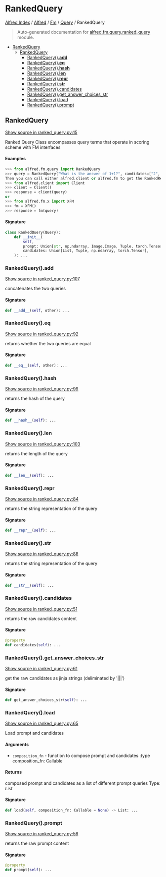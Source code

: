# RankedQuery

[Alfred Index](../../../README.md#alfred-index) / [Alfred](../../index.md#alfred) / [Fm](../index.md#fm) / [Query](./index.md#query) / RankedQuery

> Auto-generated documentation for [alfred.fm.query.ranked_query](../../../../alfred/fm/query/ranked_query.py) module.

- [RankedQuery](#rankedquery)
  - [RankedQuery](#rankedquery-1)
    - [RankedQuery().__add__](#rankedquery()__add__)
    - [RankedQuery().__eq__](#rankedquery()__eq__)
    - [RankedQuery().__hash__](#rankedquery()__hash__)
    - [RankedQuery().__len__](#rankedquery()__len__)
    - [RankedQuery().__repr__](#rankedquery()__repr__)
    - [RankedQuery().__str__](#rankedquery()__str__)
    - [RankedQuery().candidates](#rankedquery()candidates)
    - [RankedQuery().get_answer_choices_str](#rankedquery()get_answer_choices_str)
    - [RankedQuery().load](#rankedquery()load)
    - [RankedQuery().prompt](#rankedquery()prompt)

## RankedQuery

[Show source in ranked_query.py:15](../../../../alfred/fm/query/ranked_query.py#L15)

Ranked Query Class encompasses query terms that operate in
scoring scheme with FM interfaces

#### Examples

```python
>>> from alfred.fm.query import RankedQuery
>>> query = RankedQuery("What is the answer of 1+1?", candidates=["2", "1"])
Then you can call either alfred.client or alfred.fm to get the RankedResponse
>>> from alfred.client import Client
>>> client = Client()
>>> response = client(query)
or
>>> from alfred.fm.x import XFM
>>> fm = XFM()
>>> response = fm(query)
```

#### Signature

```python
class RankedQuery(Query):
    def __init__(
        self,
        prompt: Union[str, np.ndarray, Image.Image, Tuple, torch.Tensor],
        candidates: Union[List, Tuple, np.ndarray, torch.Tensor],
    ): ...
```

### RankedQuery().__add__

[Show source in ranked_query.py:107](../../../../alfred/fm/query/ranked_query.py#L107)

concatenates the two queries

#### Signature

```python
def __add__(self, other): ...
```

### RankedQuery().__eq__

[Show source in ranked_query.py:92](../../../../alfred/fm/query/ranked_query.py#L92)

returns whether the two queries are equal

#### Signature

```python
def __eq__(self, other): ...
```

### RankedQuery().__hash__

[Show source in ranked_query.py:99](../../../../alfred/fm/query/ranked_query.py#L99)

returns the hash of the query

#### Signature

```python
def __hash__(self): ...
```

### RankedQuery().__len__

[Show source in ranked_query.py:103](../../../../alfred/fm/query/ranked_query.py#L103)

returns the length of the query

#### Signature

```python
def __len__(self): ...
```

### RankedQuery().__repr__

[Show source in ranked_query.py:84](../../../../alfred/fm/query/ranked_query.py#L84)

returns the string representation of the query

#### Signature

```python
def __repr__(self): ...
```

### RankedQuery().__str__

[Show source in ranked_query.py:88](../../../../alfred/fm/query/ranked_query.py#L88)

returns the string representation of the query

#### Signature

```python
def __str__(self): ...
```

### RankedQuery().candidates

[Show source in ranked_query.py:51](../../../../alfred/fm/query/ranked_query.py#L51)

returns the raw candidates content

#### Signature

```python
@property
def candidates(self): ...
```

### RankedQuery().get_answer_choices_str

[Show source in ranked_query.py:61](../../../../alfred/fm/query/ranked_query.py#L61)

get the raw candidates as jinja strings (deliminated by '|||')

#### Signature

```python
def get_answer_choices_str(self): ...
```

### RankedQuery().load

[Show source in ranked_query.py:65](../../../../alfred/fm/query/ranked_query.py#L65)

Load prompt and candidates

#### Arguments

- `composition_fn` - function to compose prompt and candidates
:type composition_fn: Callable

#### Returns

composed prompt and candidates as a list of different prompt queries
Type: *List*

#### Signature

```python
def load(self, composition_fn: Callable = None) -> List: ...
```

### RankedQuery().prompt

[Show source in ranked_query.py:56](../../../../alfred/fm/query/ranked_query.py#L56)

returns the raw prompt content

#### Signature

```python
@property
def prompt(self): ...
```